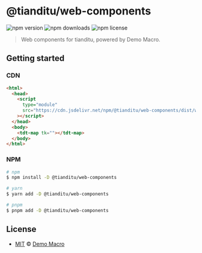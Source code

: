 # @tianditu/web-components

![npm version](https://img.shields.io/npm/v/@tianditu/web-components)
![npm downloads](https://img.shields.io/npm/dw/@tianditu/web-components)
![npm license](https://img.shields.io/npm/l/@tianditu/web-components)

> Web components for tianditu, powered by Demo Macro.

## Getting started

### CDN

```html
<html>
  <head>
    <script
      type="module"
      src="https://cdn.jsdelivr.net/npm/@tianditu/web-components/dist/web-components/web-components.esm.js"
    ></script>
  </head>
  <body>
    <tdt-map tk=""></tdt-map>
  </body>
</html>
```

### NPM

```bash
# npm
$ npm install -D @tianditu/web-components

# yarn
$ yarn add -D @tianditu/web-components

# pnpm
$ pnpm add -D @tianditu/web-components
```

## License

- [MIT](LICENSE) &copy; [Demo Macro](https://imst.xyz/)

